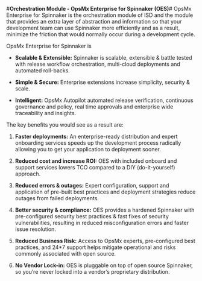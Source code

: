 
#**Orchestration Module - OpsMx Enterprise for Spinnaker (OES)**#
OpsMx Enterprise for Spinnaker is the orchestration module of ISD and the module that provides an extra layer 
of abstraction and information so that your development team can use Spinnaker more efficiently and as a result, 
minimize the friction that would normally occur during a development cycle.

OpsMx Enterprise for Spinnaker is

* **Scalable & Extensible:** Spinnaker is scalable, extensible & battle tested with release workflow orchestration, 
multi-cloud deployments and automated roll-backs.

* **Simple & Secure:** Enterprise extensions increase simplicity, security & scale.

* **Intelligent:** OpsMx Autopilot automated release verification, continuous governance and policy, 
real time approvals and enterprise wide traceability and insights.

The key benefits you would see as a result are:
1. **Faster deployments:** An enterprise-ready distribution and expert onboarding services speeds up the 
development process radically allowing you to get your application to deployment sooner.

2. **Reduced cost and increase ROI:** OES with included onboard and support services lowers TCO compared to 
a DIY (do-it-yourself) approach.

3. **Reduced errors & outages:** Expert configuration, support and application of pre-built best practices and 
deployment strategies reduce outages from failed deployments.

4. **Better security & compliance:** OES provides a hardened Spinnaker with pre-configured security best practices & 
fast fixes of security vulnerabilities, resulting in reduced misconfiguration errors and faster issue resolution.

5. **Reduced Business Risk:** Access to OpsMx experts, pre-configured best practices, and 24*7 support helps mitigate 
operational and risks commonly associated with open source.

6. **No Vendor Lock-in:** OES is pluggable on top of open source Spinnaker, so you’re never locked into a vendor’s 
proprietary distribution.

 

